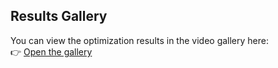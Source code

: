 ## Results Gallery

You can view the optimization results in the video gallery here:  
👉 [Open the gallery](https://ricardofitas.github.io/Opt_CorrugatedBoards_Sim/)
